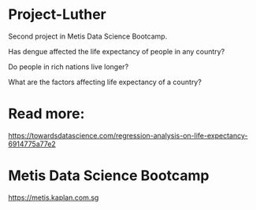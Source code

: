 # Project-Luther
Second project in Metis Data Science Bootcamp.



Has dengue affected the life expectancy of people in any country?

Do people in rich nations live longer?

What are the factors affecting life expectancy of a country?


# Read more:
https://towardsdatascience.com/regression-analysis-on-life-expectancy-6914775a77e2


# Metis Data Science Bootcamp
https://metis.kaplan.com.sg
